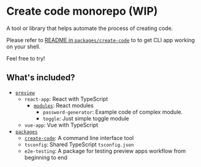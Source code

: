# Create code monorepo (WIP)

A tool or library that helps automate the process of creating code.

Please refer to [README in `packages/create-code`](packages/create-code/README.md) to to get CLI app working on your shell.

Feel free to try!

## What's included?

- [`preview`](preview)
  - `react-app`: React with TypeScript
    - [`modules`](preview/react-app/src/modules): React modules
      - `password-generator`: Example code of complex module.
      - `toggle`: Just simple toggle module
  - `vue-app`: Vue with TypeScript
- [`packages`](packages)
  - [`create-code`](packages/create-code): A command line interface tool
  - `tsconfig`: Shared TypeScript `tsconfig.json`
  - `e2e-testing`: A package for testing preview apps workflow from beginning to end
